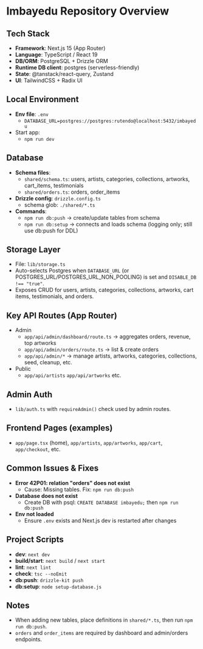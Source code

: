 # Imbayedu Repository Overview

## Tech Stack
- **Framework**: Next.js 15 (App Router)
- **Language**: TypeScript / React 19
- **DB/ORM**: PostgreSQL + Drizzle ORM
- **Runtime DB client**: postgres (serverless-friendly)
- **State**: @tanstack/react-query, Zustand
- **UI**: TailwindCSS + Radix UI

## Local Environment
- **Env file**: `.env`
  - `DATABASE_URL=postgres://postgres:rutendo@localhost:5432/imbayedu`
- Start app:
  - `npm run dev`

## Database
- **Schema files**:
  - `shared/schema.ts`: users, artists, categories, collections, artworks, cart_items, testimonials
  - `shared/orders.ts`: orders, order_items
- **Drizzle config**: `drizzle.config.ts`
  - schema glob: `./shared/*.ts`
- **Commands**:
  - `npm run db:push` → create/update tables from schema
  - `npm run db:setup` → connects and loads schema (logging only; still use db:push for DDL)

## Storage Layer
- File: `lib/storage.ts`
- Auto-selects Postgres when `DATABASE_URL` (or POSTGRES_URL/POSTGRES_URL_NON_POOLING) is set and `DISABLE_DB !== "true"`.
- Exposes CRUD for users, artists, categories, collections, artworks, cart items, testimonials, and orders.

## Key API Routes (App Router)
- Admin
  - `app/api/admin/dashboard/route.ts` → aggregates orders, revenue, top artworks
  - `app/api/admin/orders/route.ts` → list & create orders
  - `app/api/admin/*` → manage artists, artworks, categories, collections, seed, cleanup, etc.
- Public
  - `app/api/artists` `app/api/artworks` etc.

## Admin Auth
- `lib/auth.ts` with `requireAdmin()` check used by admin routes.

## Frontend Pages (examples)
- `app/page.tsx` (home), `app/artists`, `app/artworks`, `app/cart`, `app/checkout`, etc.

## Common Issues & Fixes
- **Error 42P01: relation "orders" does not exist**
  - Cause: Missing tables. Fix: `npm run db:push`
- **Database does not exist**
  - Create DB with psql: `CREATE DATABASE imbayedu;` then `npm run db:push`
- **Env not loaded**
  - Ensure `.env` exists and Next.js dev is restarted after changes

## Project Scripts
- **dev**: `next dev`
- **build/start**: `next build` / `next start`
- **lint**: `next lint`
- **check**: `tsc --noEmit`
- **db:push**: `drizzle-kit push`
- **db:setup**: `node setup-database.js`

## Notes
- When adding new tables, place definitions in `shared/*.ts`, then run `npm run db:push`.
- `orders` and `order_items` are required by dashboard and admin/orders endpoints.
